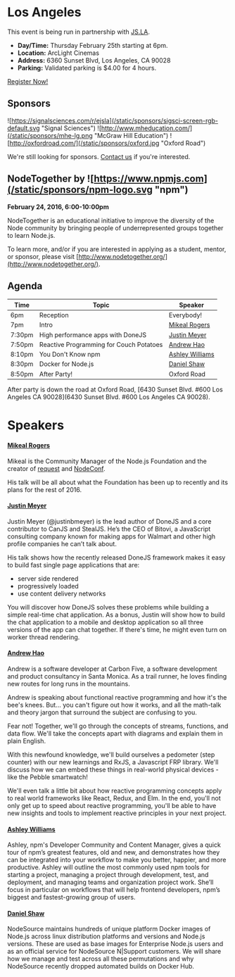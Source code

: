 # Los Angeles

This event is being run in partnership with [JS.LA](http://js.la/).

* **Day/Time:** Thursday February 25th starting at 6pm.
* **Location:** ArcLight Cinemas
* **Address:** 6360 Sunset Blvd, Los Angeles, CA 90028
* **Parking:** Validated parking is $4.00 for 4 hours.

<a class="button" href="https://ti.to/jsla/february-2016">Register Now!</a>

## Sponsors

![https://signalsciences.com/r/ejsla](/static/sponsors/sigsci-screen-rgb-default.svg "Signal Sciences")
![http://www.mheducation.com/](/static/sponsors/mhe-lg.png "McGraw Hill Education")
![http://oxfordroad.com/](/static/sponsors/oxford.jpg "Oxford Road")

We're still looking for sponsors. <a href="mailto:tbenzies@linuxfoundation.org?subject=Node.js%20Live%20Sponsorship">Contact us</a> if you're interested.

## NodeTogether by ![https://www.npmjs.com](/static/sponsors/npm-logo.svg "npm")

**February 24, 2016, 6:00-10:00pm**

NodeTogether is an educational initiative to improve the diversity of the Node community by bringing people of underrepresented groups together to learn Node.js.

To learn more, and/or if you are interested in applying as a student, mentor, or sponsor, please visit [http://www.nodetogether.org/](http://www.nodetogether.org/).

## Agenda

Time | Topic | Speaker
--- | --- | ---
6pm | Reception | Everybody!
7pm | Intro | [Mikeal Rogers](https://twitter.com/mikeal)
7:30pm | High performance apps with DoneJS | [Justin Meyer](https://twitter.com/justinbmeyer)
7:50pm | Reactive Programming for Couch Potatoes | [Andrew Hao](https://github.com/andrewhao)
8:10pm | You Don't Know npm | [Ashley Williams](https://twitter.com/ag_dubs)
8:30pm | Docker for Node.js | [Daniel Shaw](https://twitter.com/dshaw)
8:50pm | After Party! | Oxford Road

After party is down the road at Oxford Road, 
[6430 Sunset Blvd. #600 Los Angeles CA 90028](6430 Sunset Blvd. #600 Los Angeles CA 90028).

# Speakers

#### [Mikeal Rogers](https://twitter.com/mikeal)

Mikeal is the Community Manager of the Node.js Foundation and the creator of 
[request](https://github.com/request/request) and [NodeConf](http://www.nodeconf.com).

His talk will be all about what the Foundation has been up to recently and its plans for 
the rest of 2016.

#### [Justin Meyer](https://twitter.com/justinbmeyer)

Justin Meyer (@justinbmeyer) is the lead author of DoneJS and a core contributor to CanJS 
and StealJS. He’s the CEO of Bitovi, a JavaScript consulting company known for making apps 
for Walmart and other high profile companies he can’t talk about.

His talk shows how the recently released DoneJS framework makes it easy to build fast 
single page applications that are:
* server side rendered
* progressively loaded
* use content delivery networks

You will discover how DoneJS solves these problems while building a simple real-time chat 
application. As a bonus, Justin will show how to build the chat application to a mobile and 
desktop application so all three versions of the app can chat together. If there's time, 
he might even turn on worker thread rendering.

#### [Andrew Hao](https://github.com/andrewhao)

Andrew is a software developer at Carbon Five, a software development and product consultancy 
in Santa Monica. As a trail runner, he loves finding new routes for long runs in the mountains.

Andrew is speaking about functional reactive programming and how it's the bee's knees. 
But... you can't figure out how it works, and all the math-talk and theory jargon that surround 
the subject are confusing to you.
 
Fear not! Together, we'll go through the concepts of streams, functions, and data flow. We'll 
take the concepts apart with diagrams and explain them in plain English.
 
With this newfound knowledge, we'll build ourselves a pedometer (step counter) with our new 
learnings and RxJS, a Javascript FRP library. We'll discuss how we can embed these things in 
real-world physical devices - like the Pebble smartwatch!
 
We'll even talk a little bit about how reactive programming concepts apply to real world 
frameworks like React, Redux, and Elm. In the end, you'll not only get up to speed about 
reactive programming, you'll be able to have new insights and tools to implement reactive 
principles in your next project.

#### [Ashley Williams](https://github.com/ashleygwilliams)

Ashley, npm's Developer Community and Content Manager, gives a quick tour of npm’s greatest 
features, old and new, and demonstrates how they can be integrated into your workflow to make 
you better, happier, and more productive. Ashley will outline the most commonly used npm tools 
for starting a project, managing a project through development, test, and deployment, and 
managing teams and organization project work. She’ll focus in particular on workflows that 
will help frontend developers, npm’s biggest and fastest-growing group of users.

#### [Daniel Shaw](https://github.com/dshaw)

NodeSource maintains hundreds of unique platform Docker images of Node.js across linux 
distribution platforms and versions and Node.js versions. These are used as base images 
for Enterprise Node.js users and as an official service for NodeSource N|Support customers. 
We will share how we manage and test across all these permutations and why NodeSource recently 
dropped automated builds on Docker Hub.